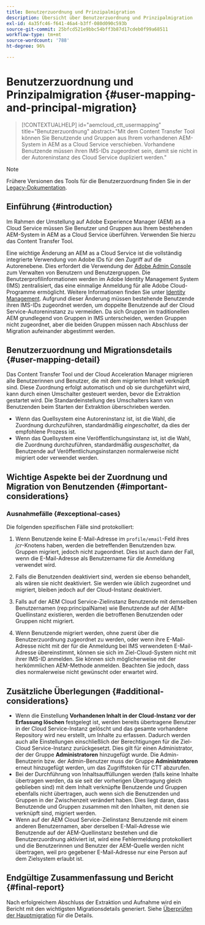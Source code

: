 ```yaml
---
title: Benutzerzuordnung und Prinzipalmigration
description: Übersicht über Benutzerzuordnung und Prinzipalmigration
exl-id: 4a35fc46-f641-46a4-b3ff-080d090c593b
source-git-commit: 25bfcd521e9bbc54bff3b87d17cdeb0f99a68511
workflow-type: tm+mt
source-wordcount: '788'
ht-degree: 96%

---
```


# Benutzerzuordnung und Prinzipalmigration {#user-mapping-and-principal-migration}

>[!CONTEXTUALHELP]
>id="aemcloud_ctt_usermapping"
>title="Benutzerzuordnung"
>abstract="Mit dem Content Transfer Tool können Sie Benutzende und Gruppen aus Ihrem vorhandenen AEM-System in AEM as a Cloud Service verschieben. Vorhandene Benutzende müssen ihren IMS-IDs zugeordnet sein, damit sie nicht in der Autoreninstanz des Cloud Service dupliziert werden."

>[!NOTE]
>Frühere Versionen des Tools für die Benutzerzuordnung finden Sie in der [Legacy-Dokumentation](/help/journey-migration/content-transfer-tool/user-mapping-tool-legacy/considerations-user-mapping-tool-legacy.md).

## Einführung {#introduction}

Im Rahmen der Umstellung auf Adobe Experience Manager (AEM) as a Cloud Service müssen Sie Benutzer und Gruppen aus Ihrem bestehenden AEM-System in AEM as a Cloud Service überführen. Verwenden Sie hierzu das Content Transfer Tool.

Eine wichtige Änderung an AEM as a Cloud Service ist die vollständig integrierte Verwendung von Adobe IDs für den Zugriff auf die Autorenebene. Dies erfordert die Verwendung der [Adobe Admin Console](https://helpx.adobe.com/de/enterprise/using/admin-console.html) zum Verwalten von Benutzern und Benutzergruppen. Die Benutzerprofilinformationen werden im Adobe Identity Management System (IMS) zentralisiert, das eine einmalige Anmeldung für alle Adobe Cloud-Programme ermöglicht. Weitere Informationen finden Sie unter [Identity Management](https://experienceleague.adobe.com/docs/experience-manager-cloud-service/overview/what-is-new-and-different.html?lang=de#identity-management). Aufgrund dieser Änderung müssen bestehende Benutzende ihren IMS-IDs zugeordnet werden, um doppelte Benutzende auf der Cloud Service-Autoreninstanz zu vermeiden. Da sich Gruppen im traditionellen AEM grundlegend von Gruppen in IMS unterscheiden, werden Gruppen nicht zugeordnet, aber die beiden Gruppen müssen nach Abschluss der Migration aufeinander abgestimmt werden.

## Benutzerzuordnung und Migrationsdetails {#user-mapping-detail}

Das Content Transfer Tool und der Cloud Acceleration Manager migrieren alle Benutzerinnen und Benutzer, die mit dem migrierten Inhalt verknüpft sind. Diese Zuordnung erfolgt automatisch und ob sie durchgeführt wird, kann durch einen Umschalter gesteuert werden, bevor die Extraktion gestartet wird. Die Standardeinstellung des Umschalters kann von Benutzenden beim Starten der Extraktion überschrieben werden.

* Wenn das Quellsystem eine Autoreninstanz ist, ist die Wahl, die Zuordnung durchzuführen, standardmäßig _eingeschaltet_, da dies der empfohlene Prozess ist.
* Wenn das Quellsystem eine Veröffentlichungsinstanz ist, ist die Wahl, die Zuordnung durchzuführen, standardmäßig _ausgeschaltet_, da Benutzende auf Veröffentlichungsinstanzen normalerweise nicht migriert oder verwendet werden.

## Wichtige Aspekte bei der Zuordnung und Migration von Benutzenden {#important-considerations}


### Ausnahmefälle {#exceptional-cases}

Die folgenden spezifischen Fälle sind protokolliert:

1. Wenn Benutzende keine E-Mail-Adresse im `profile/email`-Feld ihres *jcr*-Knotens haben, werden die betreffenden Benutzenden bzw. Gruppen migriert, jedoch nicht zugeordnet. Dies ist auch dann der Fall, wenn die E-Mail-Adresse als Benutzername für die Anmeldung verwendet wird.

1. Falls die Benutzenden deaktiviert sind, werden sie ebenso behandelt, als wären sie nicht deaktiviert. Sie werden wie üblich zugeordnet und migriert, bleiben jedoch auf der Cloud-Instanz deaktiviert.

1. Falls auf der AEM Cloud Service-Zielinstanz Benutzende mit demselben Benutzernamen (rep:principalName) wie Benutzende auf der AEM-Quellinstanz existieren, werden die betroffenen Benutzenden oder Gruppen nicht migriert.

1. Wenn Benutzende migriert werden, ohne zuerst über die Benutzerzuordnung zugeordnet zu werden, oder wenn ihre E-Mail-Adresse nicht mit der für die Anmeldung bei IMS verwendeten E-Mail-Adresse übereinstimmt, können sie sich im Ziel-Cloud-System nicht mit ihrer IMS-ID anmelden. Sie können sich möglicherweise mit der herkömmlichen AEM-Methode anmelden. Beachten Sie jedoch, dass dies normalerweise nicht gewünscht oder erwartet wird.


## Zusätzliche Überlegungen {#additional-considerations}

* Wenn die Einstellung **Vorhandenen Inhalt in der Cloud-Instanz vor der Erfassung löschen** festgelegt ist, werden bereits übertragene Benutzer in der Cloud Service-Instanz gelöscht und das gesamte vorhandene Repository wird neu erstellt, um Inhalte zu erfassen. Dadurch werden auch alle Einstellungen einschließlich der Berechtigungen für die Ziel-Cloud Service-Instanz zurückgesetzt. Dies gilt für einen Administrator, der der Gruppe **Administratoren** hinzugefügt wurde. Die Admin-Benutzerin bzw. der Admin-Benutzer muss der Gruppe **Administratoren** erneut hinzugefügt werden, um das Zugriffstoken für CTT abzurufen.
* Bei der Durchführung von Inhaltsauffüllungen werden (falls keine Inhalte übertragen werden, da sie seit der vorherigen Übertragung gleich geblieben sind) mit dem Inhalt verknüpfte Benutzende und Gruppen ebenfalls nicht übertragen, auch wenn sich die Benutzenden und Gruppen in der Zwischenzeit verändert haben. Dies liegt daran, dass Benutzende und Gruppen zusammen mit den Inhalten, mit denen sie verknüpft sind, migriert werden.
* Wenn auf der AEM Cloud Service-Zielinstanz Benutzende mit einem anderen Benutzernamen, aber derselben E-Mail-Adresse wie Benutzende auf der AEM-Quellinstanz bestehen und die Benutzerzuordnung aktiviert ist, wird eine Fehlermeldung protokolliert und die Benutzerinnen und Benutzer der AEM-Quelle werden nicht übertragen, weil pro gegebener E-Mail-Adresse nur eine Person auf dem Zielsystem erlaubt ist.

## Endgültige Zusammenfassung und Bericht {#final-report}

Nach erfolgreichem Abschluss der Extraktion und Aufnahme wird ein Bericht mit den wichtigsten Migrationsdetails generiert. Siehe [Überprüfen der Hauptmigration](/help/journey-migration/content-transfer-tool/using-content-transfer-tool/validating-content-transfers.md#how-to-validate-principal-migration) für die Details.
